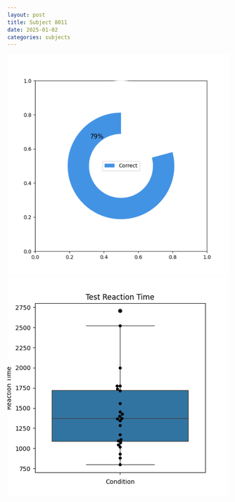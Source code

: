 ```yaml
---
layout: post
title: Subject 8011
date: 2025-01-02
categories: subjects
---
```


![](data/8011/run-22/8011_FN_acc_test.png)
![](data/8011/run-22/8011_FN_rt.png)
